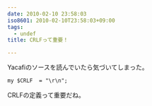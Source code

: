 ```yaml
---
date: 2010-02-10 23:58:03
iso8601: 2010-02-10T23:58:03+09:00
tags:
  - undef
title: CRLFって重要！

---
```


Yacafiのソースを読んでいたら気づいてしまった。
```default
my $CRLF  = "\r\n";
```
CRLFの定義って重要だね。
    	
